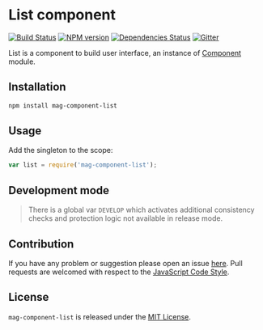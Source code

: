 List component
==============

[![Build Status](https://img.shields.io/travis/magsdk/component-list.svg?style=flat-square)](https://travis-ci.org/magsdk/component-list)
[![NPM version](https://img.shields.io/npm/v/mag-component-list.svg?style=flat-square)](https://www.npmjs.com/package/mag-component-list)
[![Dependencies Status](https://img.shields.io/david/magsdk/component-list.svg?style=flat-square)](https://david-dm.org/magsdk/component-list)
[![Gitter](https://img.shields.io/badge/gitter-join%20chat-blue.svg?style=flat-square)](https://gitter.im/DarkPark/magsdk)


List is a component to build user interface, an instance of [Component](https://github.com/magsdk/component) module.


## Installation ##

```bash
npm install mag-component-list
```


## Usage ##

Add the singleton to the scope:

```js
var list = require('mag-component-list');
```


## Development mode ##

> There is a global var `DEVELOP` which activates additional consistency checks and protection logic not available in release mode.


## Contribution ##

If you have any problem or suggestion please open an issue [here](https://github.com/magsdk/component-list/issues).
Pull requests are welcomed with respect to the [JavaScript Code Style](https://github.com/DarkPark/jscs).


## License ##

`mag-component-list` is released under the [MIT License](license.md).
